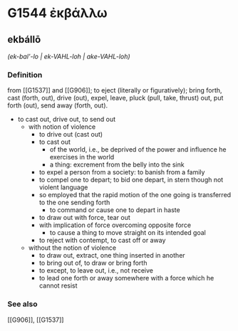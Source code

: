 # G1544 ἐκβάλλω

## ekbállō

_(ek-bal'-lo | ek-VAHL-loh | ake-VAHL-loh)_

### Definition

from [[G1537]] and [[G906]]; to eject (literally or figuratively); bring forth, cast (forth, out), drive (out), expel, leave, pluck (pull, take, thrust) out, put forth (out), send away (forth, out).

- to cast out, drive out, to send out
  - with notion of violence
    - to drive out (cast out)
    - to cast out
      - of the world, i.e., be deprived of the power and influence he exercises in the world
      - a thing: excrement from the belly into the sink
    - to expel a person from a society: to banish from a family
    - to compel one to depart; to bid one depart, in stern though not violent language
    - so employed that the rapid motion of the one going is transferred to the one sending forth
      - to command or cause one to depart in haste
    - to draw out with force, tear out
    - with implication of force overcoming opposite force
      - to cause a thing to move straight on its intended goal
    - to reject with contempt, to cast off or away
  - without the notion of violence
    - to draw out, extract, one thing inserted in another
    - to bring out of, to draw or bring forth
    - to except, to leave out, i.e., not receive
    - to lead one forth or away somewhere with a force which he cannot resist

### See also

[[G906]], [[G1537]]

